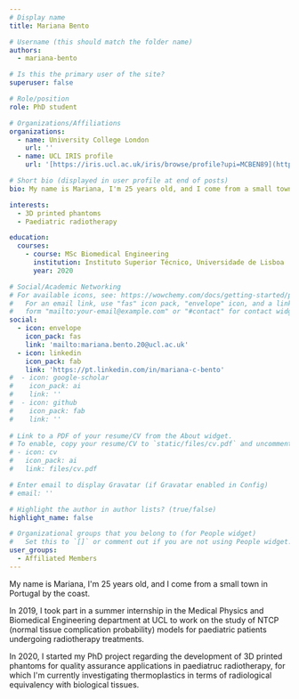 ```yaml
---
# Display name
title: Mariana Bento

# Username (this should match the folder name)
authors:
  - mariana-bento

# Is this the primary user of the site?
superuser: false

# Role/position
role: PhD student

# Organizations/Affiliations
organizations:
  - name: University College London
    url: ''
  - name: UCL IRIS profile
    url: '[https://iris.ucl.ac.uk/iris/browse/profile?upi=MCBEN89](https://profiles.ucl.ac.uk/80718-mariana-bento)'

# Short bio (displayed in user profile at end of posts)
bio: My name is Mariana, I'm 25 years old, and I come from a small town in Portugal by the coast. Graduated as a Biomedical Engineer, science, technology, research, innovation and persistence are the keywords defining me as a professional. My PhD research is on developing 3D printed phantoms for quality assurance in paediatric radiotherapy.

interests:
  - 3D printed phantoms
  - Paediatric radiotherapy

education:
  courses:
    - course: MSc Biomedical Engineering
      institution: Instituto Superior Técnico, Universidade de Lisboa
      year: 2020

# Social/Academic Networking
# For available icons, see: https://wowchemy.com/docs/getting-started/page-builder/#icons
#   For an email link, use "fas" icon pack, "envelope" icon, and a link in the
#   form "mailto:your-email@example.com" or "#contact" for contact widget.
social:
  - icon: envelope
    icon_pack: fas
    link: 'mailto:mariana.bento.20@ucl.ac.uk'
  - icon: linkedin
    icon_pack: fab
    link: 'https://pt.linkedin.com/in/mariana-c-bento'
#  - icon: google-scholar
#    icon_pack: ai
#    link: ''
#  - icon: github
#    icon_pack: fab
#    link: ''
    
# Link to a PDF of your resume/CV from the About widget.
# To enable, copy your resume/CV to `static/files/cv.pdf` and uncomment the lines below.
# - icon: cv
#   icon_pack: ai
#   link: files/cv.pdf

# Enter email to display Gravatar (if Gravatar enabled in Config)
# email: ''

# Highlight the author in author lists? (true/false)
highlight_name: false

# Organizational groups that you belong to (for People widget)
#   Set this to `[]` or comment out if you are not using People widget.
user_groups:
  - Affiliated Members
---
```


My name is Mariana, I'm 25 years old, and I come from a small town in Portugal by the coast.

In 2019, I took part in a summer internship in the Medical Physics and Biomedical Engineering department at UCL to work on the study of NTCP (normal tissue complication probability) models for paediatric patients undergoing radiotherapy treatments.

In 2020, I started my PhD project regarding the development of 3D printed phantoms for quality assurance applications in paediatruc radiotherapy, for which I'm currently investigating thermoplastics in terms of radiological equivalency with biological tissues.

